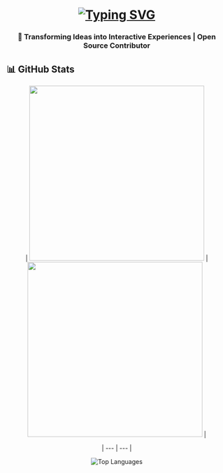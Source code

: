 <h1 align="center">
<a href="https://git.io/typing-svg">
<img src="[https://readme-typing-svg.demolab.com?font=Fira+Code&weight=600&size=30&duration=4000&pause=1000&color=58A6FF&center=true&vCenter=true&width=500&lines=Hi+👋%2C+I'm+Wajiha+Kulsum;Frontend+Developer;React+Specialist;UI%2FUX+Enthusiast](https://readme-typing-svg.demolab.com/?font=Fira+Code&weight=600&size=30&duration=4000&pause=1000&color=58A6FF&center=true&vCenter=true&width=500&lines=Hi+%F0%9F%91%8B%2C+I%27m+Wajiha+Kulsum;Frontend+Developer;React+Specialist;UI%2FUX+Enthusiast)" alt="Typing SVG" />
</a>
</h1>

<h3 align="center">🚀 Transforming Ideas into Interactive Experiences | Open Source Contributor</h3>

## 📊 GitHub Stats

<div align="center">

| <img src="https://github-readme-stats.vercel.app/api?username=Wajiha-Kulsum&show_icons=true&theme=radical" width="400"> | <img src="https://github-readme-streak-stats.herokuapp.com/?user=Wajiha-Kulsum&theme=radical" width="400"> |

| --- | --- |
<p align="center">
<img src="https://github-readme-stats.vercel.app/api/top-langs/?username=Wajiha-Kulsum&layout=compact&theme=vision-friendly-dark" alt="Top Languages" />
</p>

[](https://github-readme-activity-graph.vercel.app/graph?username=Wajiha-Kulsum&theme=react-dark&hide_border=true&area=true)

</div>
